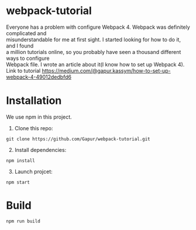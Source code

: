 # webpack-tutorial

Everyone has a problem with configure Webpack 4. Webpack was definitely complicated and<br>
misunderstandable for me at first sight. I started looking for how to do it, and I found<br>
a million tutorials online, so you probably have seen a thousand different ways to configure<br>
Webpack file. I wrote an article about it(I know how to set up Webpack 4).<br>
Link to tutorial https://medium.com/@gapur.kassym/how-to-set-up-webpack-4-49012dedbfd6

# Installation
We use npm in this project.

1. Clone this repo:
```
git clone https://github.com/Gapur/webpack-tutorial.git
```

2. Install dependencies:
```
npm install
```

3. Launch projcet:
```
npm start
```

# Build

```
npm run build
```

